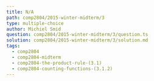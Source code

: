 ```yaml
---
title: N/A
path: comp2804/2015-winter-midterm/3
type: multiple-choice
author: Michiel Smid
question: comp2804/2015-winter-midterm/3/question.ts
solution: comp2804/2015-winter-midterm/3/solution.md
tags:
  - comp2804
  - comp2804-midterm
  - comp2804-the-product-rule-(3.1)
  - comp2804-counting-functions-(3.1.2)
---
```

